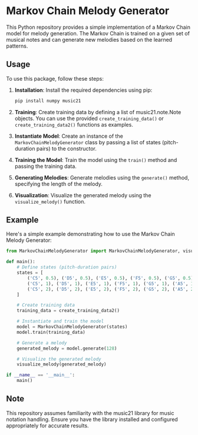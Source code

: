 # Markov Chain Melody Generator

This Python repository provides a simple implementation of a Markov Chain model for melody generation. The Markov Chain is trained on a given set of musical notes and can generate new melodies based on the learned patterns.

## Usage

To use this package, follow these steps:

1. **Installation**: Install the required dependencies using pip:

    ```bash
    pip install numpy music21
    ```

2. **Training**: Create training data by defining a list of music21.note.Note objects. You can use the provided `create_training_data()` or `create_training_data2()` functions as examples.

3. **Instantiate Model**: Create an instance of the `MarkovChainMelodyGenerator` class by passing a list of states (pitch-duration pairs) to the constructor.

4. **Training the Model**: Train the model using the `train()` method and passing the training data.

5. **Generating Melodies**: Generate melodies using the `generate()` method, specifying the length of the melody.

6. **Visualization**: Visualize the generated melody using the `visualize_melody()` function.

## Example

Here's a simple example demonstrating how to use the Markov Chain Melody Generator:

```python
from MarkovChainMelodyGenerator import MarkovChainMelodyGenerator, visualize_melody, create_training_data2

def main():
    # Define states (pitch-duration pairs)
    states = [
        ('C5', 0.5), ('D5', 0.5), ('E5', 0.5), ('F5', 0.5), ('G5', 0.5), ('A5', 0.5), ('B5', 0.5),
        ('C5', 1), ('D5', 1), ('E5', 1), ('F5', 1), ('G5', 1), ('A5', 1), ('B5', 1),
        ('C5', 2), ('D5', 2), ('E5', 2), ('F5', 2), ('G5', 2), ('A5', 2), ('B5', 2),
    ]

    # Create training data
    training_data = create_training_data2()

    # Instantiate and train the model
    model = MarkovChainMelodyGenerator(states)
    model.train(training_data)

    # Generate a melody
    generated_melody = model.generate(128)

    # Visualize the generated melody
    visualize_melody(generated_melody)

if __name__ == '__main__':
    main()
```

## Note

This repository assumes familiarity with the music21 library for music notation handling. Ensure you have the library installed and configured appropriately for accurate results.